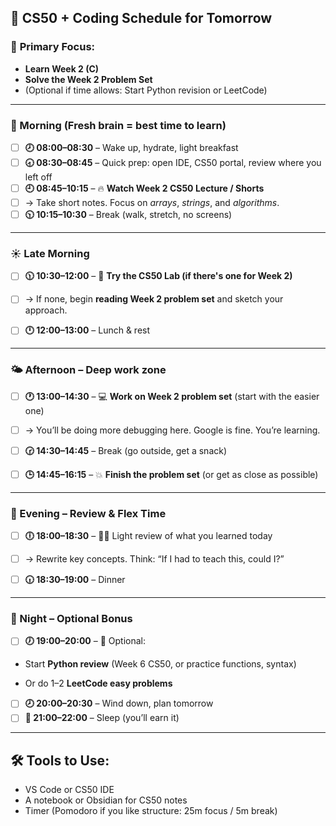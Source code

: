 
## 🧠 CS50 + Coding Schedule for Tomorrow

### 🎯 **Primary Focus**:

- **Learn Week 2 (C)**
- **Solve the Week 2 Problem Set**
- (Optional if time allows: Start Python revision or LeetCode)

---

### 🌅 Morning (Fresh brain = best time to learn)

- [ ] **🕗 08:00–08:30** – Wake up, hydrate, light breakfast  
- [ ] **🕣 08:30–08:45** – Quick prep: open IDE, CS50 portal, review where you left off  
- [ ] **🕘 08:45–10:15** – 🔥 **Watch Week 2 CS50 Lecture / Shorts**  
- [ ] → Take short notes. Focus on _arrays_, _strings_, and _algorithms_. 
- [ ] **🕥 10:15–10:30** – Break (walk, stretch, no screens)

---

### ☀️ Late Morning

- [ ] **🕦 10:30–12:00** – 🧠 **Try the CS50 Lab (if there's one for Week 2)**  
- [ ] → If none, begin **reading Week 2 problem set** and sketch your approach.

- [ ] **🕛 12:00–13:00** – Lunch & rest

---

### 🌤️ Afternoon – Deep work zone

- [ ] **🕐 13:00–14:30** – 💻 **Work on Week 2 problem set** (start with the easier one)  
- [ ] → You’ll be doing more debugging here. Google is fine. You’re learning.

- [ ] **🕝 14:30–14:45** – Break (go outside, get a snack)

- [ ] **🕒 14:45–16:15** – 💥 **Finish the problem set** (or get as close as possible)

---

### 🌇 Evening – Review & Flex Time

- [ ] **🕕 18:00–18:30** – 🧘‍♂️ Light review of what you learned today  
- [ ] → Rewrite key concepts. Think: “If I had to teach this, could I?”

- [ ] **🕡 18:30–19:00** – Dinner

---

### 🌙 Night – Optional Bonus

- [ ] **🕖 19:00–20:00** – 🚀 Optional:

- Start **Python review** (Week 6 CS50, or practice functions, syntax)
    
- Or do 1–2 **LeetCode easy problems**
    

- [ ] **🕗 20:00–20:30** – Wind down, plan tomorrow  
- [ ] **🛌 21:00–22:00** – Sleep (you’ll earn it)

---

## 🛠️ Tools to Use:

- VS Code or CS50 IDE
- A notebook or Obsidian for CS50 notes
- Timer (Pomodoro if you like structure: 25m focus / 5m break)